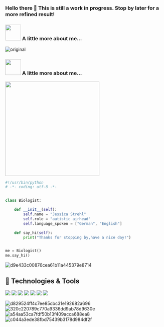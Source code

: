 ### Hello there 🖖 This is still a work in progress. Stop by later for a more refined result!




### <img src="https://68.media.tumblr.com/ff983aa0ce9a7ba2f27dad289a702c9f/tumblr_oppeuhCoYf1sh02g5o1_400.gif" width="50"> A little more about me... 








![original](https://user-images.githubusercontent.com/60192757/177160994-068e1c33-ac9d-46c3-814f-9323e73c9c2b.gif)

### <img src="https://i.gifer.com/1VBI.gif)](https://68.media.tumblr.com/ff983aa0ce9a7ba2f27dad289a702c9f/tumblr_oppeuhCoYf1sh02g5o1_400.gif" width="50"> A little more about me...  

<img align='center' src="[https://media.giphy.com/media/ieyl9zmCjO4b4t6qoY/giphy.gif](https://i.pinimg.com/originals/7b/1b/b6/7b1bb67b642f2665a0709a26e57300e1.gif)" width="300">

```python
#!/usr/bin/python
# -*- coding: utf-8 -*-


class Biologist:

    def __init__(self):
        self.name = "Jessica Strehl"
        self.role = "autistic airhead"
        self.language_spoken = ["German", "English"]

    def say_hi(self):
        print("Thanks for stopping by,have a nice day!")


me = Biologist()
me.say_hi()
```


![d9e433c00876cea61b11a445379e8714](https://user-images.githubusercontent.com/60192757/177162025-2e5068ab-c8e9-4c7f-a056-b5443c4f555c.gif)

## 🔧 Technologies & Tools

![](https://img.shields.io/badge/OS-Windows-informational?style=flat&logo=linux&logoColor=white&color=6aa6f8)
![](https://img.shields.io/badge/Code-Python-informational?style=flat&logo=python&logoColor=white&color=6aa6f8)
![](https://img.shields.io/badge/Code-R-informational?style=flat&logo=python&logoColor=white&color=6aa6f8)
![](https://img.shields.io/badge/Code-JavaScript-informational?style=flat&logo=javascript&logoColor=white&color=6aa6f8)
![](https://img.shields.io/badge/Shell-Bash-informational?style=flat&logo=gnu-bash&logoColor=white&color=6aa6f8)
![](https://img.shields.io/badge/Tools-Docker-informational?style=flat&logo=docker&logoColor=white&color=6aa6f8)
![](https://img.shields.io/badge/Tools-Singularity-informational?style=flat&logo=docker&logoColor=white&color=6aa6f8)


![d829524ff4c7ee85cbc31e192682a696](https://user-images.githubusercontent.com/60192757/177161759-4ace1498-04e4-413c-9e57-3c62ef95e29c.gif)
![320c220789c770a9336dd9ab78d9630e](https://user-images.githubusercontent.com/60192757/177161902-9b3ffc8f-2a1e-4864-a85e-97c1352ac60f.gif)
![a54aa53ca7fdf50b13f409acca688ea8](https://user-images.githubusercontent.com/60192757/177161916-57ce7292-14d9-4c0c-a140-66c4bbecfeb8.gif)
![c044a3ede38fbd75439b3178d984df2f](https://user-images.githubusercontent.com/60192757/177162180-8e995e8c-b5f9-4fb8-befd-fce3e96b9267.gif)
